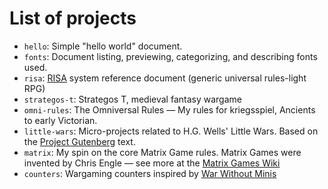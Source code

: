 # List of projects

- `hello`: Simple "hello world" document.
- `fonts`: Document listing, previewing, categorizing, and describing fonts used.
- `risa`: [RISA](https://9ofthetimes.itch.io/risa) system reference document
  (generic universal rules-light RPG)
- `strategos-t`: Strategos T, medieval fantasy wargame
- `omni-rules`: The Omniversal Rules — My rules for kriegsspiel, Ancients to early
  Victorian.
- `little-wars`: Micro-projects related to H.G. Wells' Little Wars.  Based on
  the [Project Gutenberg](https://www.gutenberg.org/ebooks/3691) text.
- `matrix`: My spin on the core Matrix Game rules.  Matrix Games were invented
  by Chris Engle — see more at the [Matrix Games Wiki][mgwiki]
- `counters`: Wargaming counters inspired by [War Without Minis][wgwminis]

[mgwiki]: https://www.ludism.org/mgwiki/HomePage
[wgwminis]: https://warwithoutminis.blogspot.com/
